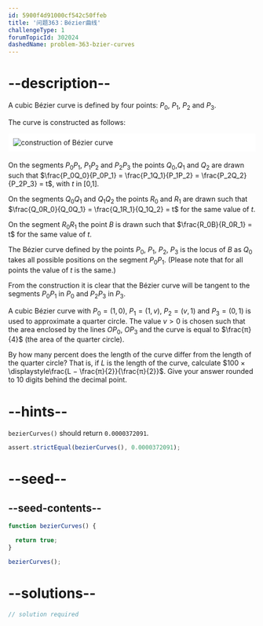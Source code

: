 ```yaml
---
id: 5900f4d91000cf542c50ffeb
title: '问题363：Bézier曲线'
challengeType: 1
forumTopicId: 302024
dashedName: problem-363-bzier-curves
---
```


# --description--

A cubic Bézier curve is defined by four points: $P_0$, $P_1$, $P_2$ and $P_3$.

The curve is constructed as follows:

<img alt="construction of Bézier curve" src="https://cdn.freecodecamp.org/curriculum/project-euler/bzier-curves.png" style="background-color: white; padding: 10px; display: block; margin-right: auto; margin-left: auto; margin-bottom: 1.2rem;" />

On the segments $P_0P_1$, $P_1P_2$ and $P_2P_3$ the points $Q_0$,$Q_1$ and $Q_2$ are drawn such that $\frac{P_0Q_0}{P_0P_1} = \frac{P_1Q_1}{P_1P_2} = \frac{P_2Q_2}{P_2P_3} = t$, with $t$ in [0,1].

On the segments $Q_0Q_1$ and $Q_1Q_2$ the points $R_0$ and $R_1$ are drawn such that $\frac{Q_0R_0}{Q_0Q_1} = \frac{Q_1R_1}{Q_1Q_2} = t$ for the same value of $t$.

On the segment $R_0R_1$ the point $B$ is drawn such that $\frac{R_0B}{R_0R_1} = t$ for the same value of $t$.

The Bézier curve defined by the points $P_0$, $P_1$, $P_2$, $P_3$ is the locus of $B$ as $Q_0$ takes all possible positions on the segment $P_0P_1$. (Please note that for all points the value of $t$ is the same.)

From the construction it is clear that the Bézier curve will be tangent to the segments $P_0P_1$ in $P_0$ and $P_2P_3$ in $P_3$.

A cubic Bézier curve with $P_0 = (1, 0)$, $P_1 = (1, v)$, $P_2 = (v, 1)$ and $P_3 = (0, 1)$ is used to approximate a quarter circle. The value $v > 0$ is chosen such that the area enclosed by the lines $OP_0$, $OP_3$ and the curve is equal to $\frac{π}{4}$ (the area of the quarter circle).

By how many percent does the length of the curve differ from the length of the quarter circle? That is, if $L$ is the length of the curve, calculate $100 × \displaystyle\frac{L − \frac{π}{2}}{\frac{π}{2}}$. Give your answer rounded to 10 digits behind the decimal point.

# --hints--

`bezierCurves()` should return `0.0000372091`.

```js
assert.strictEqual(bezierCurves(), 0.0000372091);
```

# --seed--

## --seed-contents--

```js
function bezierCurves() {

  return true;
}

bezierCurves();
```

# --solutions--

```js
// solution required
```

